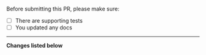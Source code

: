 Before submitting this PR, please make sure:
- [ ] There are supporting tests
- [ ] You updated any docs
---
**Changes listed below**
